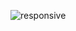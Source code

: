 ![responsive](https://media.giphy.com/media/v1.Y2lkPTc5MGI3NjExMGJiNDI4YWUxYjk4ZTdiYTMyMGMwYTMwM2JjZTI3N2NhMTYxM2EyNSZlcD12MV9pbnRlcm5hbF9naWZzX2dpZklkJmN0PWc/bMrqJFVWI25O8Nclzs/giphy.gif)
